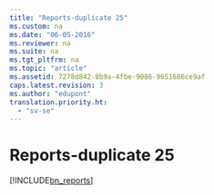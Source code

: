 ```yaml
---
title: "Reports-duplicate 25"
ms.custom: na
ms.date: "06-05-2016"
ms.reviewer: na
ms.suite: na
ms.tgt_pltfrm: na
ms.topic: "article"
ms.assetid: 7278d842-8b9a-4fbe-9086-9651686ce9af
caps.latest.revision: 3
ms.author: "edupont"
translation.priority.ht: 
  - "sv-se"
---
```

# Reports-duplicate 25
[!INCLUDE[bn_reports](../../LocalFunctionalityForMicrosoftDynamicsNav2016/Australia/includes/bn_reports_md.md)]